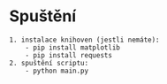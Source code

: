 # Spuštění           
    1. instalace knihoven (jestli nemáte):
        - pip install matplotlib
        - pip install requests
    2. spuštění scriptu:
        - python main.py

